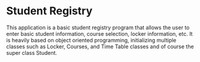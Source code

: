 # Student Registry
This application is a basic student registry program that allows the user to enter basic student information, course selection, locker information, etc. It is heavily based on object oriented programming, initializing multiple classes such as Locker, Courses, and Time Table classes and of course the super class Student. 
